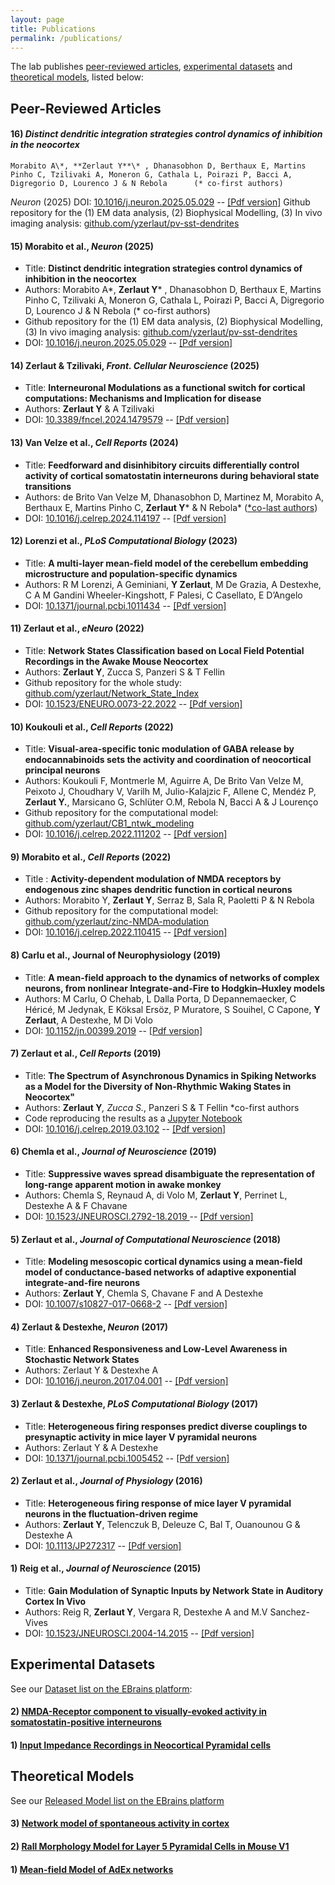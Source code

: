 ```yaml
---
layout: page
title: Publications
permalink: /publications/
---
```


The lab publishes [peer-reviewed articles](./publications.md/#papers), [experimental datasets](./publications.md/#datasets) and [theoretical models](./publications.md/#models), listed below:

<!--[preprints](./publications.md/#preprints),-->
<!-- ## <a name="preprints"></a> _Preprints_-->

## <a name="papers"></a> Peer-Reviewed Articles

#### <a name="16"></a> 16) _Distinct dendritic integration strategies control dynamics of inhibition in the neocortex_

    Morabito A\*, **Zerlaut Y**\* , Dhanasobhon D, Berthaux E, Martins Pinho C, Tzilivaki A, Moneron G, Cathala L, Poirazi P, Bacci A, Digregorio D, Lourenco J & N Rebola      (* co-first authors)
   _Neuron_ (2025) 
    DOI: [10.1016/j.neuron.2025.05.029](https://doi.org/10.1016/j.neuron.2025.05.029) -- [[Pdf version]](https://www.sciencedirect.com/science/article/pii/S0896627325004295/pdfft?md5=be651025975a8645d689cc705f409fb4&pid=1-s2.0-S0896627325004295-main.pdf)
    Github repository for the (1) EM data analysis, (2) Biophysical Modelling, (3) In vivo imaging analysis: [github.com/yzerlaut/pv-sst-dendrites](https://github.com/yzerlaut/pv-sst-dendrites)

#### <a name="15"></a> 15) Morabito et al., *Neuron* (2025) 

- Title: __Distinct dendritic integration strategies control dynamics of inhibition in the neocortex__
- Authors: Morabito A\*, **Zerlaut Y**\* , Dhanasobhon D, Berthaux E, Martins Pinho C, Tzilivaki A, Moneron G, Cathala L, Poirazi P, Bacci A, Digregorio D, Lourenco J & N Rebola      (* co-first authors)
- Github repository for the (1) EM data analysis, (2) Biophysical Modelling, (3) In vivo imaging analysis: [github.com/yzerlaut/pv-sst-dendrites](https://github.com/yzerlaut/pv-sst-dendrites)
- DOI: [10.1016/j.neuron.2025.05.029](https://doi.org/10.1016/j.neuron.2025.05.029) -- [[Pdf version]](https://www.sciencedirect.com/science/article/pii/S0896627325004295/pdfft?md5=be651025975a8645d689cc705f409fb4&pid=1-s2.0-S0896627325004295-main.pdf)

#### <a name="14"></a> 14) Zerlaut & Tzilivaki, *Front. Cellular Neuroscience* (2025)

- Title: __Interneuronal Modulations as a functional switch for cortical computations: Mechanisms and Implication for disease__
- Authors: __Zerlaut Y__ & A Tzilivaki
- DOI: [10.3389/fncel.2024.1479579](https://doi.org/10.3389/fncel.2024.1479579) -- [[Pdf version]](https://www.cell.com/action/showPdf?pii=S2211-1247%2824%2900525-4)

#### <a name="13"></a> 13) Van Velze et al., *Cell Reports* (2024)

- Title: __Feedforward and disinhibitory circuits differentially control activity of cortical somatostatin interneurons during behavioral state transitions__
- Authors: de Brito Van Velze M, Dhanasobhon D, Martinez M, Morabito A, Berthaux E, Martins Pinho C, __Zerlaut Y__* & N Rebola*    (<ins>\*co-last authors</ins>)
- DOI: [10.1016/j.celrep.2024.114197](https://doi.org/10.1016/j.celrep.2024.114197) -- [[Pdf version]](https://www.cell.com/action/showPdf?pii=S2211-1247%2824%2900525-4)
 
#### <a name="12"></a> 12) Lorenzi et al., *PLoS Computational Biology* (2023)

- Title: __A multi-layer mean-field model of the cerebellum embedding microstructure and population-specific dynamics__
- Authors: R M Lorenzi, A Geminiani, __Y Zerlaut__, M De Grazia, A Destexhe, C A M Gandini Wheeler-Kingshott, F Palesi, C Casellato, E D’Angelo
- DOI: [10.1371/journal.pcbi.1011434](https://doi.org/10.1371/journal.pcbi.1011434) -- [[Pdf version]](https://journals.plos.org/ploscompbiol/article/file?id=10.1371/journal.pcbi.1011434&type=printable)

#### <a name="11"></a> 11) Zerlaut et al., *eNeuro* (2022)

- Title: __Network States Classification based on Local Field Potential Recordings in the Awake Mouse Neocortex__
- Authors: __Zerlaut Y__, Zucca S, Panzeri S & T Fellin 
- Github repository for the whole study: [github.com/yzerlaut/Network_State_Index](https://github.com/yzerlaut/Network_State_Index)
- DOI: [10.1523/ENEURO.0073-22.2022](https://doi.org/10.1523/ENEURO.0073-22.2022) -- [[Pdf version]](https://www.eneuro.org/content/eneuro/9/4/ENEURO.0073-22.2022.full.pdf)

#### <a name="10"></a> 10) Koukouli et al., *Cell Reports* (2022)

- Title: __Visual-area-specific tonic modulation of GABA release by endocannabinoids sets the activity and coordination of neocortical principal neurons__
- Authors: Koukouli F, Montmerle M, Aguirre A, De Brito Van Velze M, Peixoto J, Choudhary V, Varilh M, Julio-Kalajzic F, Allene C, Mendéz P, __Zerlaut Y.__, Marsicano G, Schlüter O.M, Rebola N, Bacci A & J Lourenço
- Github repository for the computational model: [github.com/yzerlaut/CB1_ntwk_modeling](https://github.com/yzerlaut/CB1_ntwk_modeling)
- DOI: [10.1016/j.celrep.2022.111202](https://doi.org/10.1016/j.celrep.2022.111202)  -- [[Pdf version]](https://hal.sorbonne-universite.fr/hal-03777453/document)

#### <a name="9"></a> 9) Morabito et al., *Cell Reports* (2022)

- Title : __Activity-dependent modulation of NMDA receptors by endogenous zinc shapes dendritic function in cortical neurons__
- Authors: Morabito Y, __Zerlaut Y__, Serraz B, Sala R, Paoletti P & N Rebola
- Github repository for the computational model: [github.com/yzerlaut/zinc-NMDA-modulation](https://github.com/yzerlaut/zinc-NMDA-modulation)
- DOI: [10.1016/j.celrep.2022.110415](https://doi.org/10.1016/j.celrep.2022.110415) -- [[Pdf version]](https://www.cell.com/action/showPdf?pii=S2211-1247%2822%2900139-5)

#### <a name="8"></a> 8) Carlu et al., Journal of Neurophysiology (2019)

- Title: __A mean-field approach to the dynamics of networks of complex neurons, from nonlinear Integrate-and-Fire to Hodgkin–Huxley models__
- Authors: M Carlu, O Chehab, L Dalla Porta, D Depannemaecker, C Héricé, M Jedynak, E Köksal Ersöz, P Muratore, S Souihel, C Capone, __Y Zerlaut__, A Destexhe, M Di Volo
- DOI: [10.1152/jn.00399.2019](https://doi.org/10.1152/jn.00399.2019) -- [[Pdf version]](https://journals.physiology.org/doi/epdf/10.1152/jn.00399.2019)

#### <a name="7"></a> 7) Zerlaut et al., *Cell Reports* (2019)

- Title: __The Spectrum of Asynchronous Dynamics in Spiking Networks as a Model for the Diversity of Non-Rhythmic Waking States in Neocortex"__
- Authors: __Zerlaut Y__*, Zucca S.*, Panzeri S & T Fellin     \*co-first authors
- Code reproducing the results as a  [Jupyter Notebook](https://github.com/yzerlaut/notebook_papers/blob/master/The_Spectrum_of_Asynch_Dynamics_2018.ipynb)
- DOI: [10.1016/j.celrep.2019.03.102](https://doi.org/10.1016/j.celrep.2019.03.102) -- [[Pdf version]](https://www.cell.com/action/showPdf?pii=S2211-1247%2819%2930449-8)

#### <a name="6"></a> 6) Chemla et al., *Journal of Neuroscience* (2019)

- Title: __Suppressive waves spread disambiguate the representation of long-range apparent motion in awake monkey__
- Authors: Chemla S, Reynaud A, di Volo M, __Zerlaut Y__, Perrinet L, Destexhe A & F Chavane
- DOI: [10.1523/JNEUROSCI.2792-18.2019 ](https://doi.org/10.1523/JNEUROSCI.2792-18.2019) -- [[Pdf version]](https://www.jneurosci.org/content/jneuro/39/22/4282.full.pdf)

#### <a name="5"></a> 5) Zerlaut et al., *Journal of Computational Neuroscience* (2018) 

- Title: __Modeling mesoscopic cortical dynamics using a mean-field model of conductance-based networks of adaptive exponential integrate-and-fire neurons__ 
- Authors: __Zerlaut Y__, Chemla S, Chavane F and A Destexhe 
- DOI: [10.1007/s10827-017-0668-2](https://doi.org/10.1007/s10827-017-0668-2) -- [[Pdf version]](https://drive.google.com/file/d/1V3r2XS9gTY_NPh2wTd2t2qaOyNN5WJUv/view?usp=share_link)

#### <a name="4"></a> 4) Zerlaut & Destexhe, *Neuron* (2017) 

- Title: __Enhanced Responsiveness and Low-Level Awareness in Stochastic Network States__
- Authors: Zerlaut Y & Destexhe A 
- DOI: [10.1016/j.neuron.2017.04.001](https://doi.org/10.1016/j.neuron.2017.04.001) -- [[Pdf version]](https://drive.google.com/file/d/1MebSSG-ec1b8Tl5dy28MNlHemhisDlcJ/view?usp=share_link)

#### <a name="3"></a> 3) Zerlaut & Destexhe, *PLoS Computational Biology* (2017)

- Title: __Heterogeneous firing responses predict diverse couplings to presynaptic activity in mice layer V pyramidal neurons__
- Authors: Zerlaut Y & A Destexhe 
- DOI: [10.1371/journal.pcbi.1005452](https://doi.org/10.1371/journal.pcbi.1005452) -- [[Pdf version]](https://drive.google.com/file/d/1QPJjQPCGQckMT9ofZgRzoVuwB2YR7XAy/view?usp=share_link)

#### <a name="2"></a> 2) Zerlaut et al., *Journal of Physiology* (2016)

- Title: __Heterogeneous firing response of mice layer V pyramidal neurons in the fluctuation-driven regime__
- Authors: __Zerlaut Y__, Telenczuk B, Deleuze C, Bal T, Ouanounou G & Destexhe A 
- DOI: [10.1113/JP272317](https://doi.org/10.1113/JP272317) --  [[Pdf version]](https://physoc.onlinelibrary.wiley.com/doi/epdf/10.1113/JP272317)

#### <a name="1"></a> 1) Reig et al., *Journal of Neuroscience* (2015)

- Title: __Gain Modulation of Synaptic Inputs by Network State in Auditory Cortex In Vivo__
- Authors: Reig R, __Zerlaut Y__, Vergara R, Destexhe A and M.V Sanchez-Vives  
- DOI: [10.1523/JNEUROSCI.2004-14.2015](https://doi.org/10.1523/JNEUROSCI.2004-14.2015) -- [[Pdf version]](https://www.jneurosci.org/content/jneuro/35/6/2689.full.pdf)

## <a name="datasets"></a> Experimental Datasets

See our [Dataset list on the EBrains platform](https://search.kg.ebrains.eu/?category=Dataset&q=Zerlaut%20Y):

#### 2) [NMDA-Receptor component to visually-evoked activity in somatostatin-positive interneurons](https://search.kg.ebrains.eu/?category=Dataset&q=Zerlaut%20Y#b8857578-7cd0-44a9-8790-95655801ffe3)

#### 1) [Input Impedance Recordings in Neocortical Pyramidal cells](https://search.kg.ebrains.eu/?category=Dataset&q=Zerlaut%20Y#5a95ceb4-e303-42e3-9558-83b9ccb45976)

## <a name="models"></a> Theoretical Models

See our [Released Model list on the EBrains platform](https://search.kg.ebrains.eu/?category=Model&q=Zerlaut%20Y)

#### 3) [Network model of spontaneous activity in cortex](https://search.kg.ebrains.eu/?category=Model&q=Zerlaut%20Y#cd7f3ec5-3241-45e5-a658-a61b56dc5bc9)

#### 2) [Rall Morphology Model for Layer 5 Pyramidal Cells in Mouse V1](https://search.kg.ebrains.eu/?category=Model&q=Zerlaut%20Y#a8b0d44a-267d-4cd5-b205-eee5c052603f)

#### 1) [Mean-field Model of AdEx networks](https://search.kg.ebrains.eu/?category=Model&q=Zerlaut%20Y#bc3b915f-1ef4-43bc-890b-8b5098d080da)
